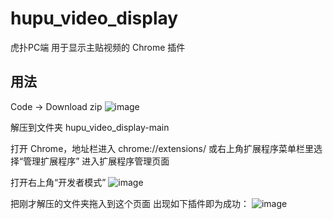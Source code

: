 # hupu_video_display
虎扑PC端 用于显示主贴视频的 Chrome 插件

## 用法
Code -> Download zip
![image](https://user-images.githubusercontent.com/15682227/137614158-3c405675-d350-47af-9159-7b2d30eb659f.png)

解压到文件夹 hupu_video_display-main

打开 Chrome，地址栏进入 chrome://extensions/ 
或右上角扩展程序菜单栏里选择“管理扩展程序”
进入扩展程序管理页面

打开右上角“开发者模式”
![image](https://user-images.githubusercontent.com/15682227/137614262-7dd23c63-72bd-4fc9-91a4-1b0f32f3e04c.png)

把刚才解压的文件夹拖入到这个页面
出现如下插件即为成功：
![image](https://user-images.githubusercontent.com/15682227/137614281-98990a04-f3d3-40a0-90d6-8e38f3b0b65c.png)
